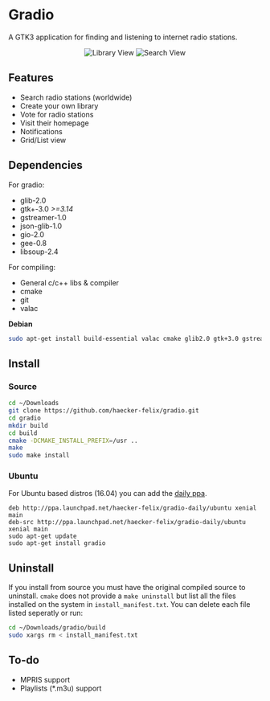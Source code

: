 # Gradio
A GTK3 application for finding and listening to internet radio stations.

<p align="center">
  <img alt="Library View" src="http://i.imgur.com/yMK0v1b.png" />
  <img alt="Search View" src="http://i.imgur.com/WibRApn.png)" />
</p>

## Features
* Search radio stations (worldwide)
* Create your own library
* Vote for radio stations
* Visit their homepage
* Notifications
* Grid/List view

## Dependencies
For gradio:
* glib-2.0
* gtk+-3.0 _>=3.14_
* gstreamer-1.0
* json-glib-1.0
* gio-2.0
* gee-0.8
* libsoup-2.4

For compiling:
* General c/c++ libs & compiler
* cmake
* git
* valac

**Debian**
```bash
sudo apt-get install build-essential valac cmake glib2.0 gtk+3.0 gstreamer1.0 libjson-glib-dev libsoup2.4
```

## Install
### Source
```bash
cd ~/Downloads
git clone https://github.com/haecker-felix/gradio.git
cd gradio
mkdir build
cd build
cmake -DCMAKE_INSTALL_PREFIX=/usr ..
make
sudo make install
```

### Ubuntu
For Ubuntu based distros (16.04) you can add the [daily ppa](https://code.launchpad.net/~haecker-felix/+archive/ubuntu/gradio-daily).
```
deb http://ppa.launchpad.net/haecker-felix/gradio-daily/ubuntu xenial main
deb-src http://ppa.launchpad.net/haecker-felix/gradio-daily/ubuntu xenial main
sudo apt-get update
sudo apt-get install gradio
```

## Uninstall
If you install from source you must have the original compiled source to uninstall. `cmake` does not provide a `make uninstall` but list all the files installed on the system in `install_manifest.txt`. You can delete each file listed seperatly or run:
```bash
cd ~/Downloads/gradio/build
sudo xargs rm < install_manifest.txt
```

## To-do
* MPRIS support
* Playlists (*.m3u) support
